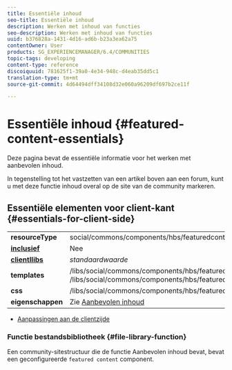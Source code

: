 ```yaml
---
title: Essentiële inhoud
seo-title: Essentiële inhoud
description: Werken met inhoud van functies
seo-description: Werken met inhoud van functies
uuid: b376828a-1431-4d16-ad6b-b23a3ea62a75
contentOwner: User
products: SG_EXPERIENCEMANAGER/6.4/COMMUNITIES
topic-tags: developing
content-type: reference
discoiquuid: 781625f1-39a0-4e34-948c-d4eab35dd5c1
translation-type: tm+mt
source-git-commit: 4d64494dff34108d32e060a96209df697b2ce11f

---
```



# Essentiële inhoud {#featured-content-essentials}

Deze pagina bevat de essentiële informatie voor het werken met aanbevolen inhoud.

In tegenstelling tot het vastzetten van een artikel boven aan een forum, kunt u met deze functie inhoud overal op de site van de community markeren.

## Essentiële elementen voor client-kant {#essentials-for-client-side}

<table> 
 <tbody>
  <tr>
   <td> <strong>resourceType</strong></td> 
   <td>social/commons/components/hbs/featuredcontent</td> 
  </tr>
  <tr>
   <td> <a href="scf.md#add-or-include-a-communities-component"><strong>inclusief</strong></a></td> 
   <td>Nee</td> 
  </tr>
  <tr>
   <td> <a href="clientlibs.md"><strong>clientllibs</strong></a></td> 
   <td> <i>standaardwaarde</i></td> 
  </tr>
  <tr>
   <td> <strong>templates</strong></td> 
   <td> /libs/social/commons/components/hbs/featuredcontent/featuredcontent.hbs<br /> /libs/social/commons/components/hbs/featuredtopic/featuredtopic.hbs</td> 
  </tr>
  <tr>
   <td> <strong>css</strong></td> 
   <td> /libs/social/commons/components/hbs/featuredcontent/clientlibs/featuredcontent.css</td> 
  </tr>
  <tr>
   <td><strong> eigenschappen</strong></td> 
   <td>Zie <a href="featured.md">Aanbevolen inhoud</a></td> 
  </tr>
 </tbody>
</table>

* [Aanpassingen aan de clientzijde](client-customize.md)

### Functie bestandsbibliotheek {#file-library-function}

Een community-sitestructuur die de functie [](functions.md#featured-content-function)Aanbevolen inhoud bevat, bevat een geconfigureerde `featured content` component.
